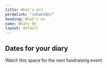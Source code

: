```yaml
---
title: What's on?
permalink: "/whatsOn/"
heading: What's on
name: Whats On
layout: default
---
```


## Dates for your diary

Watch this space for the next fundraising event
